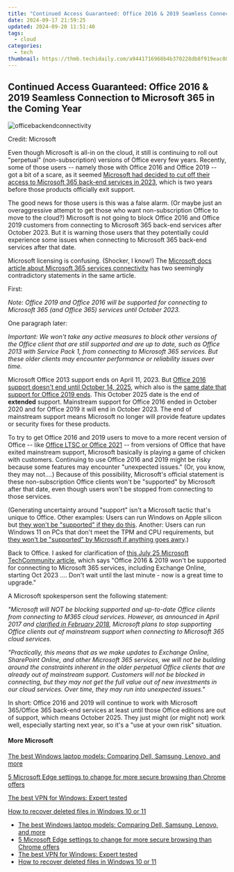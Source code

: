 ```yaml
---
title: "Continued Access Guaranteed: Office 2016 & 2019 Seamless Connection to Microsoft 365 in the Coming Year"
date: 2024-09-17 21:59:25
updated: 2024-09-20 11:51:40
tags:
  - cloud
categories:
  - tech
thumbnail: https://thmb.techidaily.com/a9441716968b4b370228db8f919eac0889d914a97cb067222fedd44de8e1315f.jpg
---
```


## Continued Access Guaranteed: Office 2016 & 2019 Seamless Connection to Microsoft 365 in the Coming Year

![officebackendconnectivity](https://www.zdnet.com/a/img/resize/85318d8ecc7a505033b5b64162941cd0b7b0d0ff/2022/08/08/e1d0e5a7-27e5-4c6d-b669-9a0ed1789a98/officebackendconnectivity.jpg?auto=webp&width=1280)

Credit: Microsoft

Even though Microsoft is all-in on the cloud, it still is continuing to roll out "perpetual" (non-subscription) versions of Office every few years. Recently, some of those users -- namely those with Office 2016 and Office 2019 -- got a bit of a scare, as it seemed [Microsoft had decided to cut off their access to Microsoft 365 back-end services in 2023](https://redmondmag.com/articles/2022/07/25/office-2016-and-office-2019-to-lose-microsoft-365-connections-next-year.aspx), which is two years before those products officially exit support.   
  
The good news for those users is this was a false alarm. (Or maybe just an overaggressive attempt to get those who want non-subscription Office to move to the cloud?) Microsoft is not going to block Office 2016 and Office 2019 customers from connecting to Microsoft 365 back-end services after October 2023\. But it is warning those users that they potentially could experience some issues when connecting to Microsoft 365 back-end services after that date.  
  
Microsoft licensing is confusing. (Shocker, I know!) The [Microsoft docs article about Microsoft 365 services connectivity](https://docs.microsoft.com/en-us/deployoffice/endofsupport/microsoft-365-services-connectivity) has two seemingly contradictory statements in the same article.   
  
First:   
  
_Note: Office 2019 and Office 2016 will be supported for connecting to Microsoft 365 (and Office 365) services until October 2023._   
  
One paragraph later:   
  
_Important: We won't take any active measures to block other versions of the Office client that are still supported and are up to date, such as Office 2013 with Service Pack 1, from connecting to Microsoft 365 services. But these older clients may encounter performance or reliability issues over time._   
  
Microsoft Office 2013 support ends on April 11, 2023\. But [Office 2016 support doesn't end until October 14, 2025](https://docs.microsoft.com/en-us/lifecycle/products/microsoft-office-2016), which also is the [same date that support for Office 2019 ends](https://docs.microsoft.com/en-us/lifecycle/products/microsoft-office-2019). This October 2025 date is the end of **extended** support. Mainstream support for Office 2016 ended in October 2020 and for Office 2019 it will end in October 2023\. The end of mainstream support means Microsoft no longer will provide feature updates or security fixes for these products.

To try to get Office 2016 and 2019 users to move to a more recent version of Office -- like [Office LTSC or Office 2021](https://www.zdnet.com/article/microsofts-new-non-subscription-office-2021-starts-at-150-and-arrives-october-5/) \-- from versions of Office that have exited mainstream support, Microsoft basically is playing a game of chicken with customers. Continuing to use Office 2016 and 2019 might be risky because some features may encounter "unexpected issues." (Or, you know, they may not....) Because of this possibility, Microsoft's official statement is these non-subscription Office clients won't be "supported" by Microsoft after that date, even though users won't be stopped from connecting to those services.

(Generating uncertainty around "support" isn't a Microsoft tactic that's unique to Office. Other examples: Users can run Windows on Apple silicon but [they won't be "supported" if they do this](https://getwired.com/2022/02/03/can-you-run-windows-on-arm-on-an-apple-silicon-mac-after-all-it-depends/). Another: Users can run Windows 11 on PCs that don't meet the TPM and CPU requirements, but [they won't be "supported" by Microsoft if anything goes awry](https://www.zdnet.com/article/microsoft-leaves-a-loophole-for-those-wanting-to-run-windows-11-on-unsupported-hardware/).)

Back to Office. I asked for clarification of [this July 25 Microsoft TechCommunity article](https://techcommunity.microsoft.com/t5/microsoft-mechanics-blog/office-and-microsoft-365-apps-deployment-amp-update-management/ba-p/3580592), which says "Office 2016 & 2019 won't be supported for connecting to Microsoft 365 services, including Exchange Online, starting Oct 2023 .... Don't wait until the last minute - now is a great time to upgrade." 

A Microsoft spokesperson sent the following statement:  
  
_"Microsoft will NOT be blocking supported and up-to-date Office clients from connecting to M365 cloud services. However, as announced in April 2017 and [clarified in February 2018](https://www.microsoft.com/en-us/microsoft-365/blog/2018/09/06/helping-customers-shift-to-a-modern-desktop/), Microsoft plans to stop supporting Office clients out of mainstream support when connecting to Microsoft 365 cloud services._   
  
_"Practically, this means that as we make updates to Exchange Online, SharePoint Online, and other Microsoft 365 services, we will not be building around the constraints inherent in the older perpetual Office clients that are already out of mainstream support. Customers will not be blocked in connecting, but they may not get the full value out of new investments in our cloud services. Over time, they may run into unexpected issues."_   
  
In short: Office 2016 and 2019 will continue to work with Microsoft 365/Office 365 back-end services at least until those Office editions are out of support, which means October 2025\. They just might (or might not) work well, especially starting next year, so it's a "use at your own risk" situation.

#### More Microsoft

[The best Windows laptop models: Comparing Dell, Samsung, Lenovo, and more](https://www.zdnet.com/article/best-windows-laptop/ "The best Windows laptop models: Comparing Dell, Samsung, Lenovo, and more")

[5 Microsoft Edge settings to change for more secure browsing than Chrome offers](https://www.zdnet.com/article/5-microsoft-edge-settings-to-change-for-more-secure-browsing-than-chrome-offers/ "5 Microsoft Edge settings to change for more secure browsing than Chrome offers")

[The best VPN for Windows: Expert tested](https://www.zdnet.com/article/best-vpn-for-windows-pc/ "The best VPN for Windows: Expert tested")

[How to recover deleted files in Windows 10 or 11](https://www.zdnet.com/article/how-to-recover-deleted-files-in-windows-10-or-11/ "How to recover deleted files in Windows 10 or 11")

* [The best Windows laptop models: Comparing Dell, Samsung, Lenovo, and more](https://www.zdnet.com/article/best-windows-laptop/ "The best Windows laptop models: Comparing Dell, Samsung, Lenovo, and more")
* [5 Microsoft Edge settings to change for more secure browsing than Chrome offers](https://www.zdnet.com/article/5-microsoft-edge-settings-to-change-for-more-secure-browsing-than-chrome-offers/ "5 Microsoft Edge settings to change for more secure browsing than Chrome offers")
* [The best VPN for Windows: Expert tested](https://www.zdnet.com/article/best-vpn-for-windows-pc/ "The best VPN for Windows: Expert tested")
* [How to recover deleted files in Windows 10 or 11](https://www.zdnet.com/article/how-to-recover-deleted-files-in-windows-10-or-11/ "How to recover deleted files in Windows 10 or 11")

<ins class="adsbygoogle"
     style="display:block"
     data-ad-format="autorelaxed"
     data-ad-client="ca-pub-7571918770474297"
     data-ad-slot="1223367746"></ins>



<ins class="adsbygoogle"
     style="display:block"
     data-ad-client="ca-pub-7571918770474297"
     data-ad-slot="8358498916"
     data-ad-format="auto"
     data-full-width-responsive="true"></ins>
